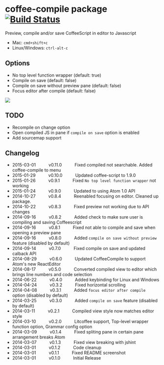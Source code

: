 # coffee-compile package [![Build Status](https://travis-ci.org/adrianlee44/atom-coffee-compile.svg?branch=master)](https://travis-ci.org/adrianlee44/atom-coffee-compile)

Preview, compile and/or save CoffeeScript in editor to Javascript
- Mac: `cmd+shift+c`
- Linux/Windows: `ctrl-alt-c`

## Options
- No top level function wrapper (default: true)
- Compile on save (default: false)
- Compile on save without preview pane (default: false)
- Focus editor after compile (default: false)

![](https://raw.github.com/adrianlee44/atom-coffee-compile/master/screenshot.png)

## TODO
- Recompile on change option
- Open compiled JS in pane if `compile on save` option is enabled
- Add sourcemap support

## Changelog
- 2015-03-01   v0.11.0   Fixed compiled not searchable. Added coffee-compile to menu
- 2015-01-29   v0.10.0   Updated coffee-script to 1.9.0
- 2015-01-26   v0.9.1   Fixed `No top level function wrapper` not working
- 2015-01-24   v0.9.0   Updated to using Atom 1.0 API
- 2014-10-27   v0.8.4   Reenabled focusing on editor. Cleaned up package.
- 2014-10-22   v0.8.3   Fixed preview not working due to API changes
- 2014-09-16   v0.8.2   Added check to make sure user is compiling and saving Coffeescript
- 2014-09-16   v0.8.1   Fixed not able to compile and save when opening a preview pane
- 2014-09-16   v0.8.0   Added `compile on save without preview` feature (disabled by default)
- 2014-09-14   v0.7.0   Fixed compile on save and updated calback API
- 2014-08-29   v0.6.0   Updated CoffeeCompile to support Atom's new ReactEditor
- 2014-08-17   v0.5.0   Converted compiled view to editor which brings line numbers and code selection
- 2014-06-22   v0.4.0   Added keybinding for Linux and Windows
- 2014-04-24   v0.3.2   Fixed horizontal scrolling
- 2014-04-08   v0.3.1   Added `focus editor after compile` option (disabled by default)
- 2014-03-25   v0.3.0   Added `compile on save` feature (disabled by default)
- 2014-03-11   v0.2.1   Compiled view style now matches editor style
- 2014-03-10   v0.2.0   Litcoffee support, Top-level wrapper function option, Grammar config option
- 2014-03-09   v0.1.4   Fixed spliting pane in certain pane arrangement breaks Atom
- 2014-03-07   v0.1.3   Fixed view breaking with jshint
- 2014-03-01   v0.1.2   Code cleanup
- 2014-03-01   v0.1.1   Fixed README screenshot
- 2014-03-01   v0.1.0   Initial Release
